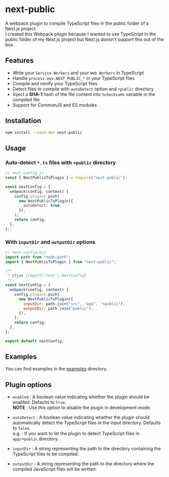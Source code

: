 # next-public

A webpack plugin to compile TypeScript files in the public folder of a Next.js project.\
I created this Webpack plugin because I wanted to use TypeScript in the public folder of my Next.js project but Next.js doesn't support this out of the box.

## Features

- Write your `Service Workers` and your `Web Workers` in TypeScript
- Handle `process.env.NEXT_PUBLIC_*` in your TypeScript files
- Compile and minify your TypeScript files
- Detect files to compile with `autoDetect` option and `+public` directory
- Inject a **SHA-1** hash of the file content into `%checksum%` variable in the compiled file
- Support for CommonJS and ES modules

## Installation

```bash
npm install --save-dev next-public
```

## Usage

### Auto-detect `*.ts` files with `+public` directory

```js
// next.config.js
const { NextPublicTsPlugin } = require("next-public");

const nextConfig = {
  webpack(config, context) {
    config.plugins.push(
      new NextPublicTsPlugin({
        autoDetect: true,
      }),
    );
    return config;
  },
};
```

### With `inputDir` and `outputDir` options

```js
// next.config.mjs
import path from "node:path";
import { NextPublicTsPlugin } from "next-public";

/**
 * @type {import('next').NextConfig}
 */
const nextConfig = {
  webpack(config, context) {
    config.plugins.push(
      new NextPublicTsPlugin({
        inputDir: path.join("src", "app", "+public"),
        outputDir: path.join("public"),
      }),
    );
    return config;
  },
};

export default nextConfig;
```

## Examples

You can find examples in the [examples](./examples) directory.

## Plugin options

- `enabled` :
  A boolean value indicating whether the plugin should be enabled. Defaults to `true`.\
  **NOTE** : Use this option to disable the plugin in development mode.

- `autoDetect` :
  A boolean value indicating whether the plugin should automatically detect the TypeScript files in the input directory. Defaults to `false`.\
  e.g. : If you want to let the plugin to detect TypeScript files in `app/+public` directory.

- `inputDir` :
  A string representing the path to the directory containing the TypeScript files to be compiled.

- `outputDir` :
  A string representing the path to the directory where the compiled JavaScript files will be written.
